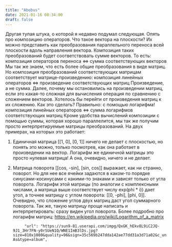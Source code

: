 ```yaml
---
title: "Abobus"
date: 2021-01-16 08:34:00
draft: false
---
```


Другая тупая штука, о которой я недавно подумал следующая. Опять про композицию операторов.
Что такое вектора на плоскости? Их можно представить как преобразования параллельного переноса всей плоскости вдоль направления вектора. Композиция таких преобразований будет соответствовать сумме векторов. То есть:
композиция операторов переноса <=> сумма соответствующих векторов
Мы так же знаем, что есть более общие преобразования в виде матриц. Но композиция преобразований соответствующих матрицам соответствует матрице-произведению:
композиция линейных операторов <=> произведение соответствующих матриц
Произведение, а не сумма.
Далее, почему мы остановились на произведении матриц, если это какая-то сложная для вычисления операция по сравнению с сложением векторов. Хотелось бы перейти от произведения матриц к их сложению. Как это сделать? Правильно: с помощью логарифма!
композиция линейных операторов <=> сумма логарифмов соответствующих матриц
Кроме удобства вычислений композиции с помощью суммы, которая хорошо параллелится, мы так же получим просто интерпретируемые матрицы преобразований. На двух примерах, на которых это работает:
1. Единичная матрица [­[1, 0], [0, 1]] ничего не делает с плоскостью, но понять это можно, только посмотрев, как она работает в произведении на вектор. Логарифм же единичной матрицы это просто нулевая матрица! А она, очевидно, ничего и не делает.
2. Матрица поворота [­[cos, -sin], [sin, cos]] выражает, как ни странно, поворот. Но для нее все ячейки задаются в каком-то порядке синусами-косинусами с какими-то знаками и зависят только от угла поворота. Логарифм этой матрицы (по аналогии с комплексными числами, а матрица выше соответствует числу exp(phi * i)) дает угол, а точнее матрицу с углом поворота: [­[0, -phi], [phi, 0]]. Очевидно, что сложение углов двух матриц даст угол суммарного поворота. Так же, такую матрицу проще написать и интерпретировать: сразу виден угол поворота.
Более подробно про логарифм матриц:
https://en.wikipedia.org/wiki/Logarithm_of_a_matrix

            "url": "https://sun9-81.userapi.com/impg/QxGK_hEkv8L9iC2JQ-9J1_3Hr7FN-y0rSUeN1Q/WNE1ImB3lDs.jpg?size=810x1080&quality=96&sign=35c569b247dda142ae77dd31a3d71a02&c_uniq_tag=v3Psm0PjD_U2nH0tEDP65j4tsG2BKv0U5kUs4GwN-As&type=album",
